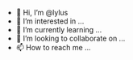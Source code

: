 - 👋 Hi, I’m @lylus
- 👀 I’m interested in ...
- 🌱 I’m currently learning ...
- 💞️ I’m looking to collaborate on ...
- 📫 How to reach me ...

<!---
lylus/lylus is a ✨ special ✨ repository because its `README.md` (this file) appears on your GitHub profile.
You can click the Preview link to take a look at your changes.
--->
